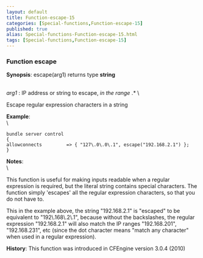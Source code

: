 ```yaml
---
layout: default
title: Function-escape-15
categories: [Special-functions,Function-escape-15]
published: true
alias: Special-functions-Function-escape-15.html
tags: [Special-functions,Function-escape-15]
---
```


### Function escape

**Synopsis**: escape(arg1) returns type **string**

\
 *arg1* : IP address or string to escape, *in the range* .\* \

Escape regular expression characters in a string

**Example**:\
 \

~~~~ {.verbatim}
bundle server control
{
allowconnects         => { "127\.0\.0\.1", escape("192.168.2.1") };
}
~~~~

**Notes**:\
 \

This function is useful for making inputs readable when a regular
expression is required, but the literal string contains special
characters. The function simply 'escapes' all the regular expression
characters, so that you do not have to.

This in the example above, the string "192.168.2.1" is "escaped" to be
equivalent to "192\\.168\\.2\\.1", because without the backslashes, the
regular expression "192.168.2.1" will also match the IP ranges
"192.168.201", "192.168.231", etc (since the dot character means "match
any character" when used in a regular expression).

**History**: This function was introduced in CFEngine version 3.0.4
(2010)
